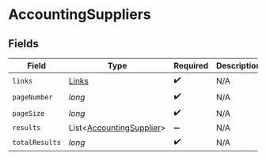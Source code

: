 # AccountingSuppliers


## Fields

| Field                                                                 | Type                                                                  | Required                                                              | Description                                                           |
| --------------------------------------------------------------------- | --------------------------------------------------------------------- | --------------------------------------------------------------------- | --------------------------------------------------------------------- |
| `links`                                                               | [Links](../../models/shared/Links.md)                                 | :heavy_check_mark:                                                    | N/A                                                                   |
| `pageNumber`                                                          | *long*                                                                | :heavy_check_mark:                                                    | N/A                                                                   |
| `pageSize`                                                            | *long*                                                                | :heavy_check_mark:                                                    | N/A                                                                   |
| `results`                                                             | List<[AccountingSupplier](../../models/shared/AccountingSupplier.md)> | :heavy_minus_sign:                                                    | N/A                                                                   |
| `totalResults`                                                        | *long*                                                                | :heavy_check_mark:                                                    | N/A                                                                   |